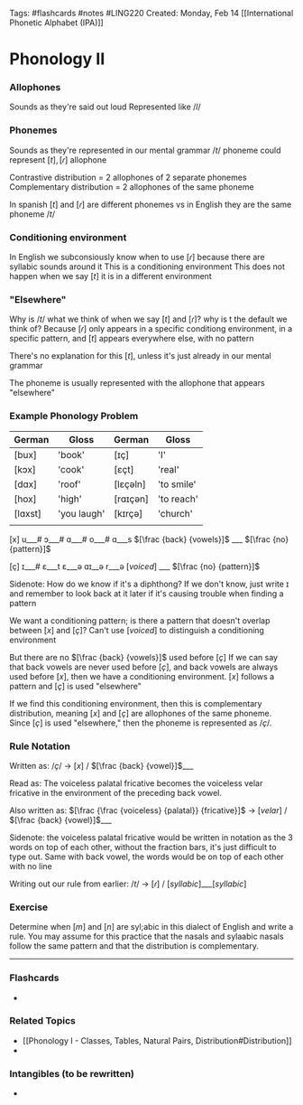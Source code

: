 Tags: #flashcards #notes #LING220
Created: Monday, Feb 14
[[International Phonetic Alphabet (IPA)]]

# Phonology II


### Allophones
Sounds as they're said out loud
Represented like $/l/$


### Phonemes
Sounds as they're represented in our mental grammar
$/t/$ phoneme
could represent
$[t], [ɾ]$ allophone

Contrastive distribution = 2 allophones of 2 separate phonemes
Complementary distribution = 2 allophones of the same phoneme

In spanish $[t]$ and $[ɾ]$ are different phonemes vs in English they are the same phoneme $/t/$


### Conditioning environment
In English we subconsiously know when to use $[ɾ]$ because there are syllabic sounds around it
This is a conditioning environment
This does not happen when we say $[t]$ it is in a different environment


### "Elsewhere"
Why is $/t/$ what we think of when we say $[t]$ and $[ɾ]$? why is t the default we think of?
Because $[ɾ]$ only appears in a specific conditiong environment, in a specific pattern, and $[t]$ appears everywhere else, with no pattern

There's no explanation for this $[t]$, unless it's just already in our mental grammar

The phoneme is usually represented with the allophone that appears "elsewhere"

### Example Phonology Problem
| German  | Gloss       | German   | Gloss      |
| ------- | ----------- | -------- | ---------- |
| [bux]   | 'book'      | [ɪç]     | 'I'        |
| [kɔx]   | 'cook'      | [ɛçt]    | 'real'     |
| [dɑx]   | 'roof'      | [lɛçəln] | 'to smile' |
| [hox]   | 'high'      | [rɑɪçən] | 'to reach' |
| [lɑxst] | 'you laugh' | [kɪrçə]  | 'church'   |
|         |             |          |            |

  [x]
u\_\_\_#
ɔ\_\_\_#
ɑ\_\_\_#
o\_\_\_#
ɑ\_\_\_s
$[\frac {back} {vowels}]$ \_\_\_ $[\frac {no} {pattern}]$


  [ç]
ɪ\_\_\_#
ɛ\_\_\_t
ɛ\_\_\_ə
ɑɪ\_\_ə
r\_\_\_ə
$[voiced]$ \_\_\_ $[\frac {no} {pattern}]$


Sidenote: How do we know if it's a diphthong? If we don't know, just write ɪ and remember to look back at it later if it's causing trouble when finding a pattern

We want a conditioning pattern; is there a pattern that doesn't overlap between $[x]$ and $[ç]$?
Can't use $[voiced]$ to distinguish a conditioning environment

But there are no $[\frac {back} {vowels}]$ used before $[ç]$
If we can say that back vowels are never used before  $[ç]$, and back vowels are always used before $[x]$, then we have a conditioning environment. $[x]$ follows a pattern and $[ç]$ is used "elsewhere"

If we find this conditioning environment, then this is complementary distribution, meaning $[x]$ and $[ç]$ are allophones of the same phoneme. Since $[ç]$ is used "elsewhere," then the phoneme is represented as $/ç/$.


### Rule Notation
Written as:
$/ç/$ -> $[x]$ / $[\frac {back} {vowel}]$\_\_\_

Read as:
The voiceless palatal fricative becomes the voiceless velar fricative in the environment of the preceding back vowel.

Also written as:
$[\frac {\frac {voiceless} {palatal}} {fricative}]$ -> $[velar]$  / $[\frac {back} {vowel}]$\_\_\_

Sidenote: the voiceless palatal fricative would be written in notation as the 3 words on top of each other, without the fraction bars, it's just difficult to type out. Same with back vowel, the words would be on top of each other with no line

Writing out our rule from earlier:
$/t/$ -> $[ɾ]$ / $[syllabic]$\_\_\_$[syllabic]$


### Exercise
Determine when $[m]$ and $[n]$ are syl;abic in this dialect of English and write a rule. You may assume for this practice that the nasals and sylaabic nasals follow the same pattern and that the distribution is complementary.


---
### Flashcards
- 


### Related Topics
- [[Phonology I - Classes, Tables, Natural Pairs, Distribution#Distribution]]
- 



### Intangibles (to be rewritten)
-